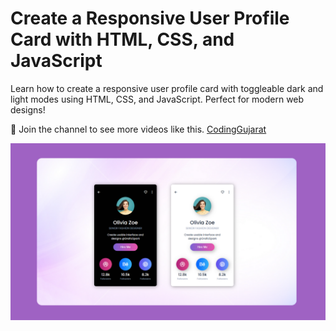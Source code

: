 # Create a Responsive User Profile Card with HTML, CSS, and JavaScript

Learn how to create a responsive user profile card with toggleable dark and light modes using HTML, CSS, and JavaScript. Perfect for modern web designs!

💙 Join the channel to see more videos like this. [CodingGujarat](https://www.youtube.com/@CodingGujarat)

![preview img](/preview.png)